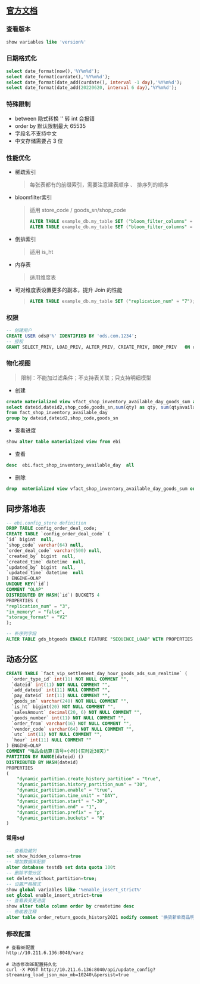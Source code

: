 
## [官方文档](https://doris.apache.org/zh-CN/docs/dev/summary/basic-summary/)

### 查看版本
```sql
show variables like 'version%'
```

### 日期格式化

```sql
select date_format(now(),'%Y%m%d');
select date_format(curdate(),'%Y%m%d');
select date_format(date_add(curdate(), interval -1 day),'%Y%m%d');
select date_format(date_add(20220620, interval 6 day),'%Y%m%d');
```

### 特殊限制

- between 隐式转换 '' 转 int 会报错 
- order by 默认限制最大 65535
- 字段名不支持中文
- 中文存储需要占 3 位


### 性能优化


- 稀疏索引   

  > 每张表都有的前缀索引，需要注意建表顺序 、 排序列的顺序

- bloomfilter索引    

  > 适用 store_code / goods_sn/shop_code
  >
  > ```sql
  > ALTER TABLE example_db.my_table SET ("bloom_filter_columns" = ""); -- 删除索引
  > ALTER TABLE example_db.my_table SET ("bloom_filter_columns" = "goods_sn,shop_code"); -- 修改索引
  > ```

- 倒排索引   

  >  适用 is_ht  

- 内存表  

  > 适用维度表
  
- 可对维度表设置更多的副本，提升 Join 的性能
  > ```sql
  > ALTER TABLE example_db.my_table SET ("replication_num" = "7");
  > ```
  
### 权限

```sql
-- 创建用户
CREATE USER ods@'%' IDENTIFIED BY 'ods.com.1234';
-- 授权
GRANT SELECT_PRIV, LOAD_PRIV, ALTER_PRIV, CREATE_PRIV, DROP_PRIV   ON ods.* TO 'ods'@'%';
```

### 物化视图

> 限制：不能加过滤条件；不支持表关联；只支持明细模型

- 创建
```sql
create materialized view vfact_shop_inventory_available_day_goods_sum as 
select dateid,dateid2,shop_code,goods_sn,sum(qty) as qty, sum(qtyavailable) as qtyavailable
from fact_shop_inventory_available_day
group by dateid,dateid2,shop_code,goods_sn
```
- 查看进度
```sql
show alter table materialized view from ebi
```
- 查看
```sql
desc  ebi.fact_shop_inventory_available_day  all 
```
- 删除
```sql
drop  materialized view vfact_shop_inventory_available_day_goods_sum on fact_shop_inventory_available_day
```


## 同步落地表

```sql
-- ebi.config_store definition
DROP TABLE config_order_deal_code;
CREATE TABLE `config_order_deal_code` (
`id` bigint  null,
`shop_code` varchar(64) null,
`order_deal_code` varchar(500) null,
`created_by` bigint  null,
`created_time` datetime  null,
`updated_by` bigint  null,
`updated_time` datetime  null
) ENGINE=OLAP
UNIQUE KEY(`id`)
COMMENT "OLAP"
DISTRIBUTED BY HASH(`id`) BUCKETS 4
PROPERTIES (
"replication_num" = "3",
"in_memory" = "false",
"storage_format" = "V2"
);

-- 补序列字段
ALTER TABLE gds_btgoods ENABLE FEATURE "SEQUENCE_LOAD" WITH PROPERTIES ("function_column.sequence_type" = "bigint");
```

## 动态分区
```sql
CREATE TABLE `fact_vip_settlement_day_hour_goods_ads_sum_realtime` (
  `order_type_id` int(11) NOT NULL COMMENT "",
  `dateid` int(11) NOT NULL COMMENT "",
  `add_dateid` int(11) NULL COMMENT "",
  `pay_dateid` int(11) NULL COMMENT "",
  `goods_sn` varchar(240) NOT NULL COMMENT "",
  `is_ht` bigint(20) NOT NULL COMMENT "",
  `salesAmount` decimal(20, 6) NOT NULL COMMENT "",
  `goods_number` int(11) NOT NULL COMMENT "",
  `order_from` varchar(16) NOT NULL COMMENT "",
  `vendor_code` varchar(64) NOT NULL COMMENT "",
  `utc` int(11) NOT NULL COMMENT "",
  `hour` int(11) NULL COMMENT ""
) ENGINE=OLAP
COMMENT "唯品会结算(货号+小时)(实时近30天)"
PARTITION BY RANGE(dateid) ()
DISTRIBUTED BY HASH(dateid)
PROPERTIES
(
    "dynamic_partition.create_history_partition" = "true",
    "dynamic_partition.history_partition_num" = "30",
    "dynamic_partition.enable" = "true",
    "dynamic_partition.time_unit" = "DAY",
    "dynamic_partition.start" = "-30",
    "dynamic_partition.end" = "1",
    "dynamic_partition.prefix" = "p",
    "dynamic_partition.buckets" = "8"
)
```


#### 常用sql

```sql
-- 查看隐藏列
set show_hidden_columns=true
-- 增加数据库配额
alter database testdb set data quota 100t
-- 删除不管分区
set delete_without_partition=true;
-- 设置严格模式
show global variables like '%enable_insert_strict%'
set global enable_insert_strict=true
-- 查看表变更进度
show alter table column order by createtime desc
-- 修改表注释
alter table order_return_goods_history2021 modify comment '换货新单商品明细（2021归档）';
```

### 修改配置

```shell
# 查看BE配置
http://10.211.6.136:8040/varz

# 动态修改BE配置持久化
curl -X POST http://10.211.6.136:8040/api/update_config?streaming_load_json_max_mb=10240\&persist=true
```



